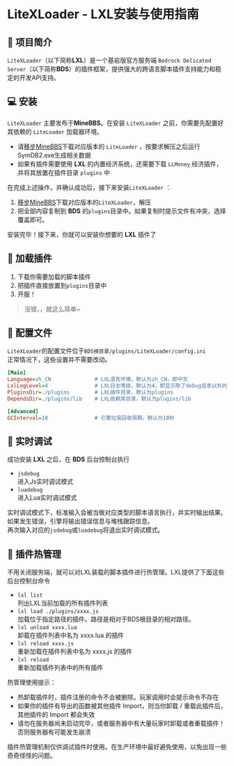 # LiteXLoader - LXL安装与使用指南

## 🎨 项目简介

`LiteXLoader`（以下简称**LXL**）是一个基岩版官方服务端 `Bedrock Delicated Server`（以下简称**BDS**）的插件框架，提供强大的跨语言脚本插件支持能力和稳定的开发API支持。  

## 💻 安装

`LiteXLoader` 主要发布于**MineBBS**。在安装 `LiteXLoader` 之前，你需要先配置好其依赖的 `LiteLoader` 加载器环境。

- 请[移步MineBBS](https://www.minebbs.com/)下载对应版本的 `LiteLoader` ，按要求解压之后运行SymDB2.exe生成相关数据
- 如果有插件需要使用 **LXL** 的内置经济系统，还需要下载 `LLMoney` 经济插件，并将其放置在插件目录 `plugins` 中

在完成上述操作，并确认成功后，接下来安装`LiteXLoader` ：

1. [移步MineBBS](https://www.minebbs.com/)下载对应版本的`LiteXLoader`，解压
2. 把全部内容复制到 **BDS** 的`plugins`目录中。如果复制时提示文件有冲突，选择覆盖即可。

安装完毕！接下来，你就可以安装你想要的 **LXL** 插件了

## 🎯 加载插件

1. 下载你需要加载的脚本插件
2. 把插件直接放置到`plugins`目录中
3. 开服！

> 没错，，就这么简单~

## 🔨 配置文件

`LiteXLoader`的配置文件位于`BDS根目录/plugins/LiteXLoader/config.ini`  
正常情况下，这些设置并不需要改动。

```ini
[Main]
Language=zh_CN				# LXL语言环境，默认为zh_CN，即中文
LxlLogLevel=4				# LXL日志等级，默认为4，即显示除了debug信息以外的其他所有信息
PluginsDir=./plugins		# LXL插件目录，默认为plugins
DependsDir=./plugins/lib	# LXL依赖库目录，默认为plugins/lib

[Advanced]
GCInterval=10				# 引擎垃圾回收周期，默认为10秒
```



## 📡 实时调试

成功安装 **LXL** 之后，在 **BDS** 后台控制台执行

- `jsdebug`  
  进入Js实时调试模式
- `luadebug`  
  进入Lua实时调试模式

实时调试模式下，标准输入会被当做对应类型的脚本语言执行，并实时输出结果。  
如果发生错误，引擎将输出错误信息与堆栈跟踪信息。  
再次输入对应的`jsdebug`或`luadebug`将退出实时调试模式。

## 🔌 插件热管理

不用关闭服务端，就可以对LXL装载的脚本插件进行热管理。LXL提供了下面这些后台控制台命令

- `lxl list`  
  列出LXL当前加载的所有插件列表
- `lxl load ./plugins/xxxx.js`  
  加载位于指定路径的插件。路径是相对于BDS根目录的相对路径。
- `lxl unload xxxx.lua`  
  卸载在插件列表中名为 xxxx.lua 的插件
- `lxl reload xxxx.js`  
  重新加载在插件列表中名为 xxxx.js 的插件
- `lxl reload`  
  重新加载插件列表中的所有插件

热管理使用提示：

- 热卸载插件时，插件注册的命令不会被删除。玩家调用时会提示命令不存在
- 如果你的插件有导出的函数被其他插件 Import，则当你卸载 / 重载此插件后，其他插件的 Import 都会失效  
- 请勿在服务器尚未启动完毕，或者服务器中有大量玩家时卸载或者重载插件！否则服务器有可能发生崩溃

插件热管理机制仅供调试插件时使用。在生产环境中最好避免使用，以免出现一些奇奇怪怪的问题。